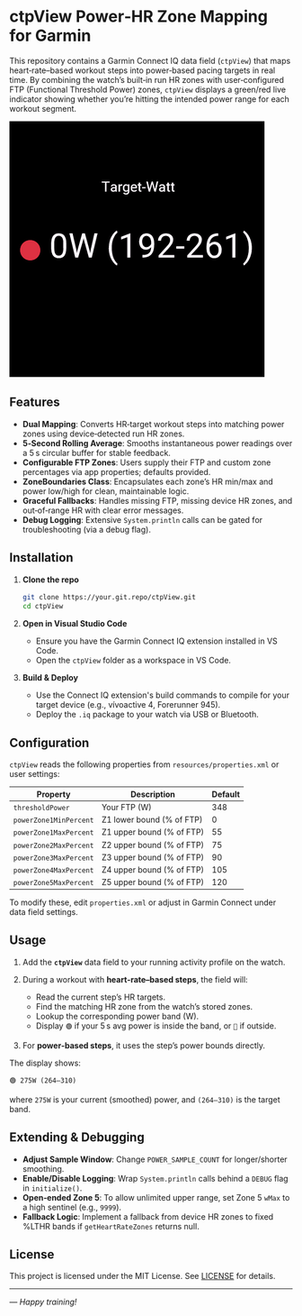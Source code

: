 # ctpView Power‑HR Zone Mapping for Garmin

This repository contains a Garmin Connect IQ data field (`ctpView`) that maps heart‑rate–based workout steps into power‑based pacing targets in real time. By combining the watch’s built‑in run HR zones with user‑configured FTP (Functional Threshold Power) zones, `ctpView` displays a green/red live indicator showing whether you’re hitting the intended power range for each workout segment.

![ctpView in action](preview.png)

## Features

* **Dual Mapping**: Converts HR‑target workout steps into matching power zones using device‑detected run HR zones.
* **5‑Second Rolling Average**: Smooths instantaneous power readings over a 5 s circular buffer for stable feedback.
* **Configurable FTP Zones**: Users supply their FTP and custom zone percentages via app properties; defaults provided.
* **ZoneBoundaries Class**: Encapsulates each zone’s HR min/max and power low/high for clean, maintainable logic.
* **Graceful Fallbacks**: Handles missing FTP, missing device HR zones, and out‑of‑range HR with clear error messages.
* **Debug Logging**: Extensive `System.println` calls can be gated for troubleshooting (via a debug flag).

## Installation

1. **Clone the repo**

   ```bash
   git clone https://your.git.repo/ctpView.git
   cd ctpView
   ```
2. **Open in Visual Studio Code**

   * Ensure you have the Garmin Connect IQ extension installed in VS Code.
   * Open the `ctpView` folder as a workspace in VS Code.
3. **Build & Deploy**

   * Use the Connect IQ extension's build commands to compile for your target device (e.g., vívoactive 4, Forerunner 945).
   * Deploy the `.iq` package to your watch via USB or Bluetooth.

## Configuration

`ctpView` reads the following properties from `resources/properties.xml` or user settings:

| Property               | Description               | Default |
| ---------------------- | ------------------------- | ------- |
| `thresholdPower`       | Your FTP (W)              | 348     |
| `powerZone1MinPercent` | Z1 lower bound (% of FTP) | 0       |
| `powerZone1MaxPercent` | Z1 upper bound (% of FTP) | 55      |
| `powerZone2MaxPercent` | Z2 upper bound (% of FTP) | 75      |
| `powerZone3MaxPercent` | Z3 upper bound (% of FTP) | 90      |
| `powerZone4MaxPercent` | Z4 upper bound (% of FTP) | 105     |
| `powerZone5MaxPercent` | Z5 upper bound (% of FTP) | 120     |

To modify these, edit `properties.xml` or adjust in Garmin Connect under data field settings.

## Usage

1. Add the **`ctpView`** data field to your running activity profile on the watch.
2. During a workout with **heart‑rate–based steps**, the field will:

   * Read the current step’s HR targets.
   * Find the matching HR zone from the watch’s stored zones.
   * Lookup the corresponding power band (W).
   * Display `🟢` if your 5 s avg power is inside the band, or `🔴` if outside.
3. For **power‑based steps**, it uses the step’s power bounds directly.

The display shows:

```
🟢 275W (264–310)
```

where `275W` is your current (smoothed) power, and `(264–310)` is the target band.

## Extending & Debugging

* **Adjust Sample Window**: Change `POWER_SAMPLE_COUNT` for longer/shorter smoothing.
* **Enable/Disable Logging**: Wrap `System.println` calls behind a `DEBUG` flag in `initialize()`.
* **Open‑ended Zone 5**: To allow unlimited upper range, set Zone 5 `wMax` to a high sentinel (e.g., `9999`).
* **Fallback Logic**: Implement a fallback from device HR zones to fixed %LTHR bands if `getHeartRateZones` returns null.

## License

This project is licensed under the MIT License. See [LICENSE](LICENSE) for details.

---

*— Happy training!*
